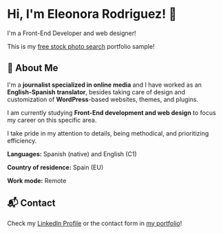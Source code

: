 # Hi, I'm Eleonora Rodriguez! 👋

I'm a Front-End Developer and web designer! 

This is my [free stock photo search](https://elyrod85.github.io/ImageSearch/) portfolio sample!



## 🚀 About Me

I'm a **journalist specialized in online media** and I have worked as an **English-Spanish translator**, besides taking care of design and customization of **WordPress**-based websites, themes, and plugins.

I am currently studying **Front-End development and web design** to focus my career on this specific area.

I take pride in my attention to details, being methodical, and prioritizing efficiency.

**Languages:** Spanish (native) and English (C1)

**Country of residence:** Spain (EU)

**Work mode:** Remote

## 📬 Contact

Check my [LinkedIn Profile](https://www.linkedin.com/in/EleonoraRod85/) or the contact form in [my portfolio](https://elyrod85.github.io/EleonoraRod85/)!
